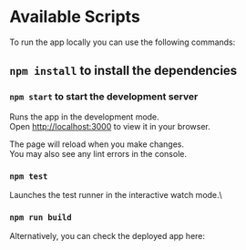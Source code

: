 # Available Scripts

To run the app locally you can use the following commands:

## `npm install` to install the dependencies

### `npm start` to start the development server

Runs the app in the development mode.\
Open [http://localhost:3000](http://localhost:3000) to view it in your browser.

The page will reload when you make changes.\
You may also see any lint errors in the console.

### `npm test`

Launches the test runner in the interactive watch mode.\

### `npm run build`

Alternatively, you can check the deployed app here:
